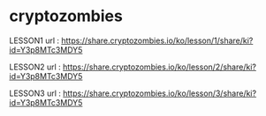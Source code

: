 # cryptozombies

LESSON1 url : https://share.cryptozombies.io/ko/lesson/1/share/ki?id=Y3p8MTc3MDY5

LESSON2 url : https://share.cryptozombies.io/ko/lesson/2/share/ki?id=Y3p8MTc3MDY5

LESSON3 url : https://share.cryptozombies.io/ko/lesson/3/share/ki?id=Y3p8MTc3MDY5
